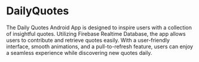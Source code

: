 # DailyQuotes
 The Daily Quotes Android App is designed to inspire users with a collection of insightful quotes. Utilizing Firebase Realtime Database, the app allows users to contribute and retrieve quotes easily. With a user-friendly interface, smooth animations, and a pull-to-refresh feature, users can enjoy a seamless experience while discovering new quotes daily.
